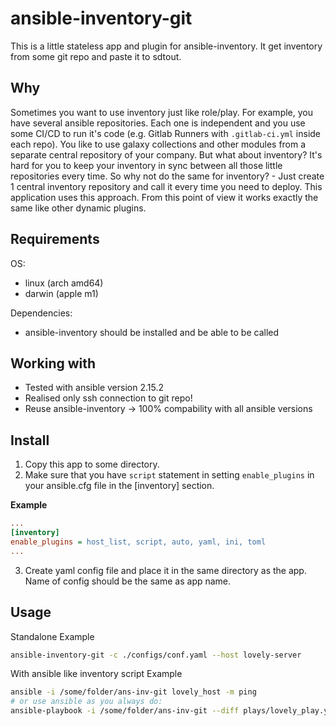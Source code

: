 # ansible-inventory-git
This is a little stateless app and plugin for ansible-inventory. It get inventory from some git repo and paste it to sdtout.

## Why
Sometimes you want to use inventory just like role/play. For example, you have several ansible repositories. Each one is independent and you use some CI/CD to run it's code (e.g. Gitlab Runners with `.gitlab-ci.yml` inside each repo). You like to use galaxy collections and other modules from a separate central repository of your company. But what about inventory? It's hard for you to keep your inventory in sync between all those little repositories every time. So why not do the same for inventory? - Just create 1 central inventory repository and call it every time you need to deploy. This application uses this approach.
From this point of view it works exactly the same like other dynamic plugins.

## Requirements

OS:
- linux (arch amd64)
- darwin (apple m1)

Dependencies:

- ansible-inventory should be installed and be able to be called

## Working with

- Tested with ansible version 2.15.2
- Realised only ssh connection to git repo!
- Reuse ansible-inventory -> 100% compability with all ansible versions

## Install

1. Copy this app to some directory.
2. Make sure that you have `script` statement in setting `enable_plugins` in your ansible.cfg file in the [inventory] section.

**Example**
```ini
...
[inventory]
enable_plugins = host_list, script, auto, yaml, ini, toml
...
```

3. Create yaml config file and place it in the same directory as the app. Name of config should be the same as app name.

## Usage

Standalone Example
```bash
ansible-inventory-git -c ./configs/conf.yaml --host lovely-server
```

With ansible like inventory script Example
```bash
ansible -i /some/folder/ans-inv-git lovely_host -m ping
# or use ansible as you always do:
ansible-playbook -i /some/folder/ans-inv-git --diff plays/lovely_play.yml -l lovely_host
```
